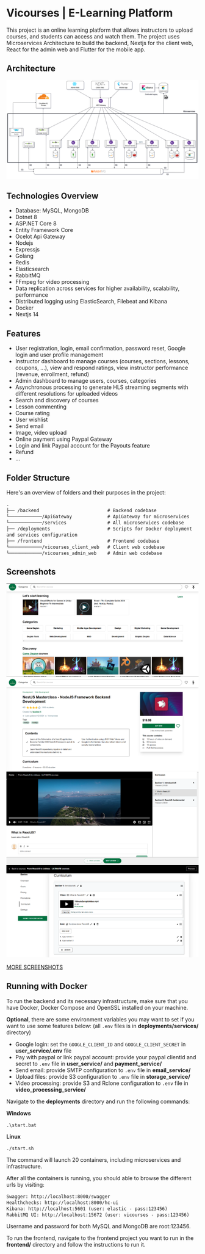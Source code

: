 
# Vicourses | E-Learning Platform

This project is an online learning platform that allows instructors to upload courses, and students can access and watch them. The project uses Microservices Architecture to build the backend, Nextjs for the client web, React for the admin web and Flutter for the mobile app.


## Architecture

![Architecture](images/architecture.png)


## Technologies Overview
- Database: MySQL, MongoDB
- Dotnet 8
- ASP.NET Core 8
- Entity Framework Core
- Ocelot Api Gateway
- Nodejs
- Expressjs
- Golang
- Redis
- Elasticsearch
- RabbitMQ
- FFmpeg for video processing
- Data replication across services for higher availability, scalability, performance
- Distributed logging using ElasticSearch, Filebeat and Kibana
- Docker
- Nextjs 14
## Features
- User registration, login, email confirmation, password reset, Google login and user profile management
- Instructor dashboard to manage courses (courses, sections, lessons, coupons, ...), view and respond ratings, view instructor performance (revenue, enrollment, refund)
- Admin dashboard to manage users, courses, categories 
- Asynchronous processing to generate HLS streaming segments with different resolutions for uploaded videos
- Search and discovery of courses
- Lesson commenting
- Course rating
- User wishlist
- Send email
- Image, video upload
- Online payment using Paypal Gateway
- Login and link Paypal account for the Payouts feature
- Refund
- ...
## Folder Structure
Here's an overview of folders and their purposes in the project:
```
.
├── /backend                         # Backend codebase
└────────────/ApiGateway             # ApiGateway for microservices
└────────────/services               # All microservices codebase
├── /deployments                     # Scripts for Docker deployment and services configuration
├── /frontend                        # Frontend codebase
└────────────/vicourses_client_web   # Client web codebase
└────────────/vicourses_admin_web    # Admin web codebase

```
## Screenshots

![Image](images/screenshots/client_home_page.png)
![Image](images/screenshots/client_course_detail_page.png)
![Image](images/screenshots/client_learn_video_page.png)
![Image](images/screenshots/client_course_curriculum_management_page.png)

[MORE SCREENSHOTS](./images/screenshots.md)
## Running with Docker
To run the backend and its necessary infrastructure, make sure that you have Docker, Docker Compose and OpenSSL installed on your machine.

**Optional**, there are some environment variables you may want to set if you want to use some features below: (all ``.env`` files is in **deployments/services/** directory)
 - Google login: set the `GOOGLE_CLIENT_ID` and `GOOGLE_CLIENT_SECRET`  in **user_service/.env** file
 - Pay with paypal or link paypal account: provide your paypal clientid and secret to `.env` file in **user_service/** and **payment_service/**
 - Send email: provide SMTP configuration to `.env` file in **email_service/**
  - Upload files: provide S3 configuration to `.env` file in **storage_service/**
  - Video processing: provide S3 and Rclone configuration to `.env` file in **video_processing_service/**

Navigate to the **deployments** directory and run the following commands:

**Windows**
   ```shell
   .\start.bat
   ```

**Linux**
   ```shell
   ./start.sh
   ```

The command will launch 20 containers, including microservices and infrastructure.

After all the containers is running, you should able to browse the different urls by visiting:
   ```shell
   Swagger: http://localhost:8000/swagger
   Healthchecks: http://localhost:8000/hc-ui
   Kibana: http://localhost:5601 (user: elastic - pass:123456)
   RabbitMQ UI: http://localhost:15672 (user: vicourses - pass:123456)
   ```
Username and password for both MySQL and MongoDB are root:123456.

To run the frontend, navigate to the frontend project you want to run in the **frontend/** directory and follow the instructions to run it.